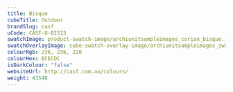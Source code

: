 ```yaml
---
title: Bisque
cubeTitle: Outdoor
brandSlug: casf
uCode: CASF-U-BIS13
swatchImage: product-swatch-image/archiunitsampleimages_corian_bisque.jpg
swatchOverlayImage: cube-swatch-overlay-image/archiunitsampleimages_swatch-overlay_corian.png
colourRgb: 236, 236, 220
colourHex: ECECDC
isDarkColour: "false"
websiteUrl: http://casf.com.au/colours/
weight: 43548
---
```

